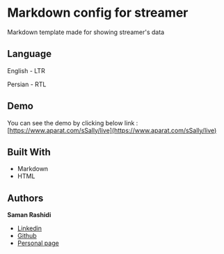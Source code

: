 # Markdown config for streamer

Markdown template made for showing streamer's data

## Language

English - LTR

Persian - RTL

## Demo

You can see the demo by clicking below link :
[https://www.aparat.com/sSally/live](https://www.aparat.com/sSally/live)

## Built With

* Markdown
* HTML

## Authors

**Saman Rashidi**

- [Linkedin](https://www.linkedin.com/in/samanrashidii)
- [Github](https://github.com/samanrashidii)
- [Personal page](http://samanrashidi.com)

